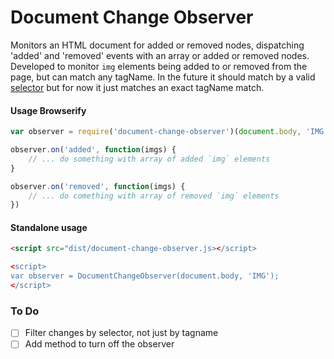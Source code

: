 Document Change Observer
========================

Monitors an HTML document for added or removed nodes, dispatching 'added' and 'removed' events with an array or added or removed nodes. Developed to monitor `img` elements being added to or removed from the page, but can match any tagName. In the future it should match by a valid [selector](http://www.w3.org/TR/selectors/#selectors) but for now it just matches an exact tagName match.

#### Usage Browserify

```javascript
var observer = require('document-change-observer')(document.body, 'IMG');

observer.on('added', function(imgs) {
    // ... do something with array of added `img` elements
}

observer.on('removed', function(imgs) {
    // ... do comething with array of removed `img` elements
})
```

#### Standalone usage

```html
<script src="dist/document-change-observer.js></script>

<script>
var observer = DocumentChangeObserver(document.body, 'IMG');
</script>
```

### To Do

- [ ] Filter changes by selector, not just by tagname
- [ ] Add method to turn off the observer
